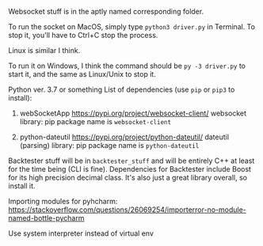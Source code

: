 Websocket stuff is in the aptly named corresponding folder.

To run the socket on MacOS, simply type `python3 driver.py` in Terminal. To stop it, you'll have to Ctrl+C stop the
process.

Linux is similar I think.

To run it on Windows, I think the command should be `py -3 driver.py` to start it, and the same as Linux/Unix  to stop it.

Python ver. 3.7 or something
List of dependencies (use `pip` or `pip3` to install):

1. webSocketApp
https://pypi.org/project/websocket-client/
websocket library: pip package name is `websocket-client`

2. python-dateutil
https://pypi.org/project/python-dateutil/
dateutil (parsing) library: pip package name is `python-dateutil`

Backtester stuff will be in `backtester_stuff` and will be entirely C++ at least for the time being (CLI is fine).
Dependencies for Backtester include Boost for its high precision decimal class. It's also just a great library overall, so install it.

Importing modules for pyhcharm:
https://stackoverflow.com/questions/26069254/importerror-no-module-named-bottle-pycharm

Use system interpreter instead of virtual env